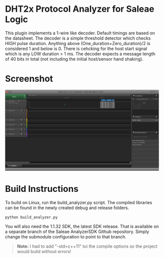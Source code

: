 # DHT2x Protocol Analyzer for Saleae Logic
This plugin implements a 1-wire like decoder. Default timings are based on the datasheet. The decoder is a simple threshold detector which checks HIGH pulse duration. Anything above (One_duration+Zero_duration)/2 is considered 1 and below is 0. There is cehcking for the host start signal which is any LOW duration > 1 ms. The decoder expects a message length of 40 bits in total (not including the initial host/sensor hand shaking).

# Screenshot
![Overview Screenshot](images/DHT22_Saleae-Logic_snap.png)

# Build Instructions
To build on Linux, run the build_analyzer.py script. The compiled libraries can be found in the newly created debug and release folders.

	python build_analyzer.py

You will also need the 1.1.32 SDK, the latest SDK release. That is available on a separate branch of the Saleae AnalyzerSDK Github repository. Simply change the submodule configuration to point to that branch.

>**Note:** I had to add "-std=c++11" toi the compile options so the project would build without errors!
